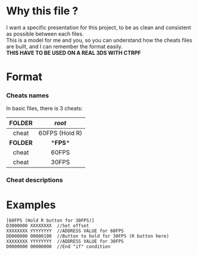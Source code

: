 # Why this file ?
I want a specific presentation for this project, to be as clean and consistent as possible between each files.<br>
This is a model for me and you, so you can understand how the cheats files are built, and I can remember the format easily.<br>
**THIS HAVE TO BE USED ON A REAL 3DS WITH CTRPF**

# Format
### Cheats names
In basic files, there is 3 cheats:<br>


| **FOLDER** |***root*** |
| :--: | :---: |
| cheat |60FPS (Hold R) |
|**FOLDER**|\***FPS***  |
| cheat |60FPS          |
| cheat |30FPS          |

### Cheat descriptions



# Examples
```
[60FPS (Hold R button for 30FPS)]
D3000000 XXXXXXXX  //Set offset
XXXXXXXX YYYYYYYY  //ADDRESS VALUE for 60FPS
DD000000 00000100  //Button to hold for 30FPS (R button here)
XXXXXXXX YYYYYYYY  //ADDRESS VALUE for 30FPS
D0000000 00000000  //End "if" condition
```
